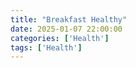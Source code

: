 ```yaml
---
title: "Breakfast Healthy"
date: 2025-01-07 22:00:00
categories: ['Health']
tags: ['Health']
---
```


